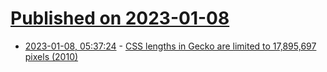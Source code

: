 # [Published on 2023-01-08](index.md)

* [2023-01-08, 05:37:24](https://news.ycombinator.com/item?id=34296390) - [CSS lengths in Gecko are limited to 17,895,697 pixels (2010)](https://bugzilla.mozilla.org/show_bug.cgi?id=552412)
